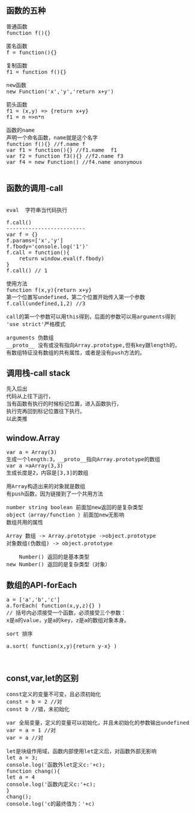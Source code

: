 函数的五种
-
<pre>
普通函数
function f(){}

匿名函数
f = function(){}

复制函数
f1 = function f(){}

new函数
new Function('x','y','return x+y')

箭头函数
f1 = (x,y) => {return x+y}
f1 = n =>n*n

函数的name
声明一个命名函数，name就是这个名字
function f(){} //f.name f
var f1 = function(){} //f1.name  f1
var f2 = function f3(){} //f2.name f3
var f4 = new Function() //f4.name anonymous

</pre>

函数的调用-call
-
<pre>

eval  字符串当代码执行

f.call()
-------------------------
var f = {}
f.params=['x','y']
f.fbody='console.log('1')'
f.call = function(){
	return window.eval(f.fbody)
}
f.call() // 1

使用方法
function f(x,y){return x+y}
第一个位置写undefined，第二个位置开始传入第一个参数
f.call(undefined,1,2) //3

call的第一个参数可以用this得到，后面的参数可以用arguments得到
'use strict'严格模式

arguments 伪数组
__proto__ 没有或没有指向Array.prototype,但有key跟length的，
有数组特征没有数组的共有属性，或者是没有push方法的。
</pre>

调用栈-call stack
-
<pre>
先入后出
代码从上往下运行，
当有函数有执行的时候标记位置，进入函数执行，
执行完再回到标记位置往下执行。
以此类推
</pre>

window.Array
-
<pre>
var a = Array(3)
生成一个length:3，__proto__指向Array.prototype的数组
var a =aArray(3,3)
生成长度是2，内容是[3,3]的数组

用Array构造出来的对象就是数组
有push函数，因为链接到了一个共用方法

number string boolean 前面加new返回的是复杂类型
object（array/function ）前面加new无影响
数组共用的属性

Array 数组 -> Array.prototype ->object.prototype
对象数组(伪数组) -> object.prototype

    Number() 返回的是基本类型
new Number() 返回的是复杂类型（对象）
</pre>
数组的API-forEach
-
<pre>
a = ['a','b','c']
a.forEach( function(x,y,z){} ) 
// 括号内必须接受一个函数，必须接受三个参数：
x是a的value，y是a的key，z是a的数组对象本身。

sort 排序

a.sort( function(x,y){return y-x} )


</pre>

const,var,let的区别
-
<pre>
const定义的变量不可变，且必须初始化
const = b = 2 //对
const b //错，未初始化

var 全局变量，定义的变量可以初始化，并且未初始化的参数输出undefined
var = a = 1 //对
var = a //对

let是块级作用域，函数内部使用let定义后，对函数外部无影响
let a = 3;
console.log('函数外let定义c:'+c);
function chang(){
let a = 4
console.log('函数内定义c:'+c);
}
chang();
console.log('c的最终值为：'+c)
</pre>



